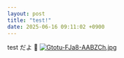 ```yaml
---
layout: post
title: "test!"
date: 2025-06-16 09:11:02 +0900
---
```


test だよ 📱
[![Gtotu-FJa8-AABZCh.jpg](https://i.postimg.cc/BQwRcHN2/Gtotu-FJa8-AABZCh.jpg)](https://postimg.cc/GHGMbBWp)
